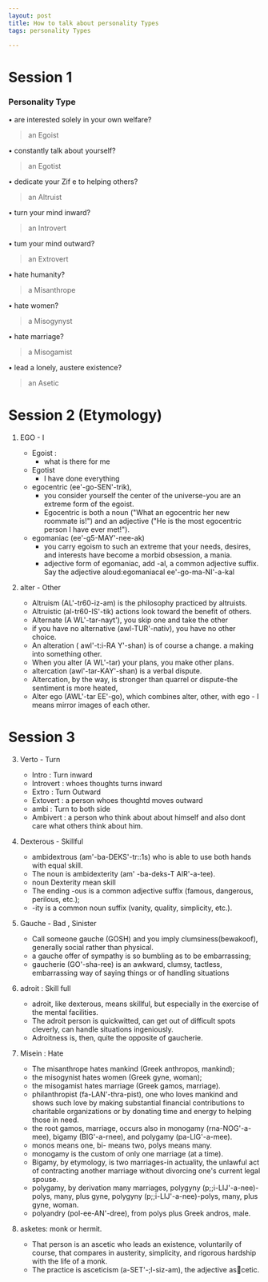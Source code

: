```yaml
---
layout: post
title: How to talk about personality Types
tags: personality Types

---
```


# Session 1

### Personality Type

• are interested solely in your own welfare? 
> an Egoist

• constantly talk about yourself?
>  an Egotist

• dedicate your Zif e to helping others? 
> an Altruist

• turn your mind inward? 
> an Introvert

• tum your mind outward? 
> an Extrovert

• hate humanity? 
> a Misanthrope

• hate women? 
> a Misogynyst

• hate marriage? 
> a Misogamist

• lead a lonely, austere existence? 
> an Asetic


              
# Session 2 (Etymology)
1. EGO - I
   - Egoist  :
     - what is there for me
   - Egotist 
     - I have done everything
   - egocentric (ee'-go-SEN'-trik), 
     - you consider yourself the center of the universe-you are an extreme form of the egoist. 
     - Egocentric is both a noun ("What an egocentric her new roommate is!") and an adjective ("He is the most egocentric person I have ever met!"). 
   -  egomaniac (ee'-g5-MAY'-nee-ak)
      - you carry egoism to such an extreme that your needs, desires, and interests have become a morbid obsession, a mania.
      - adjective form of egomaniac, add -al, a common adjective suffix. Say the adjective aloud:egomaniacal ee'-go-ma-NI'-a-kal 


2. alter - Other
   - Altruism (AL'-tr60-iz-am) is the philosophy practiced by altruists.
   - Altruistic (al-tr60-IS'-tik) actions look toward the benefit of others. 
   - Alternate (A WL'-tar-nayt'), you skip one and take the other
   - if you have no alternative (awl-TUR'-nativ), you have no other choice. 
   - An alteration ( awl'-t:i-RA Y'-shan) is of course a change. a making into something other. 
   - When you alter (A WL'-tar) your plans, you make other plans. 
   - altercation (awl'-tar-KAY'-shan) is a verbal dispute. 
   - Altercation, by the way, is stronger than quarrel or dispute-the sentiment is more heated,
   - Alter ego (AWL'-tar EE'-go), which combines alter, other, with ego - I  means  mirror images of each other. 



# Session 3

3. Verto - Turn 
   - Intro : Turn inward
   - Introvert : whoes thoughts turns inward
   - Extro : Turn Outward
   - Extovert : a person whoes thoughtd moves outward
   - ambi : Turn to both side
   - Ambivert : a person who think about about himself and also dont care what others think about him.

4. Dexterous - Skillful
   - ambidextrous (am'-ba-DEKS'-tr::1s) who is able to use both hands with equal skill.
   - The noun is ambidexterity (am' -ba-deks-T AIR'-a-tee). 
   - noun Dexterity mean skill
   - The ending -ous is a common adjective suffix (famous, dangerous, perilous, etc.); 
   - -ity is a common noun suffix (vanity, quality, simplicity, etc.). 

5. Gauche - Bad , Sinister
   - Call someone gauche (GOSH) and you imply clumsiness(bewakoof), generally social rather than physical. 
   - a gauche offer of sympathy is so bumbling as to be embarrassing; 
   - gaucherie (GO'-sha-ree) is an awkward, clumsy, tactless, embarrassing way of saying things or of handling situations
6. adroit : Skill full 
   - adroit, like dexterous, means skillful, but especially in the exercise of the mental facilities. 
   - The adroit person is quickwitted, can get out of difficult spots cleverly, can handle situations ingeniously.
   - Adroitness is, then, quite the opposite of gaucherie. 

7. Misein : Hate 
   - The misanthrope hates mankind (Greek anthropos, mankind); 
   - the misogynist hates women (Greek gyne, woman); 
   - the misogamist hates marriage (Greek gamos, marriage). 
   - philanthropist (fa-LAN'-thra-pist), one who loves mankind and shows such love by making substantial financial contributions to charitable organizations or by donating time and energy to helping those in need. 
   -  the root gamos, marriage, occurs also in monogamy (rna-NOG'-a-mee), bigamy (BIG'-a-rnee), and polygamy (pa-LIG'-a-mee). 
   -  monos means one, bi- means two, polys means many.
   -   monogamy is the custom of only one marriage (at a time). 
   -   Bigamy, by etymology, is two marriages-in actuality, the unlawful act of contracting another marriage without divorcing one's current legal spouse. 
   -   polygamy, by derivation many marriages, polygyny (p;;i-LIJ'-a-nee)-polys, many, plus gyne, polygyny (p;;i-LIJ'-a-nee)-polys, many, plus gyne, woman. 
   -   polyandry (pol-ee-AN'-dree), from polys plus Greek andros, male. 

8. asketes: monk or hermit. 
   - That person is an ascetic who leads an existence, voluntarily of course, that compares in austerity, simplicity, and rigorous hardship with the life of a monk.
   - The practice is asceticism (a-SET'-;l-siz-am), the adjective ascetic. 
